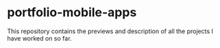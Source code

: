 # portfolio-mobile-apps
This repository contains the previews and description of all the projects I have worked on so far.
